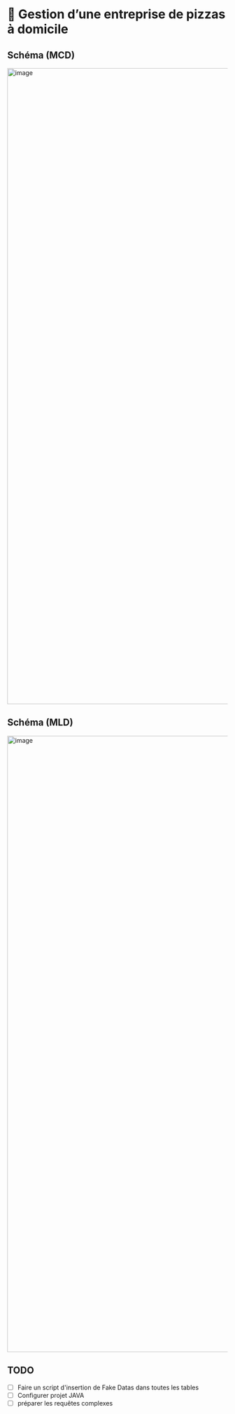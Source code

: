 # 🍕 Gestion d’une entreprise de pizzas à domicile

## Schéma (MCD)

<img width="1451" alt="image" src="https://github.com/Berachem/RaPizz/assets/61350744/d1119e5a-2d13-470d-8e6c-1b574ff17a8b">

## Schéma (MLD)

<img width="1406" alt="image" src="https://github.com/Berachem/RaPizz/assets/61350744/20453d1e-2bc6-4776-a0f8-2c57151b58b3">



## TODO

- [ ] Faire un script d'insertion de Fake Datas dans toutes les tables
- [ ] Configurer projet JAVA
- [ ] préparer les requêtes complexes
